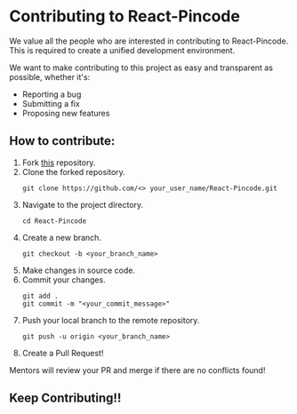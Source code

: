# Contributing to React-Pincode

We value all the people who are interested in contributing to React-Pincode. This is required to create a unified development environment.

We want to make contributing to this project as easy and transparent as possible, whether it's:
* Reporting a bug
* Submitting a fix
* Proposing new features

## How to contribute:
1.  Fork [this](https://github.com/Awesome-React-Modules/React-Pincode) repository.
2.  Clone the forked repository.
    ```
    git clone https://github.com/<> your_user_name/React-Pincode.git
    ```
3. Navigate to the project directory.
    ```
    cd React-Pincode
    ```
4. Create a new branch.
    ```
    git checkout -b <your_branch_name>
    ```
5. Make changes in source code.
6. Commit your changes.
    ```
    git add .
    git commit -m "<your_commit_message>"
    ```
7. Push your local branch to the remote repository.
    ```
    git push -u origin <your_branch_name>
    ```
8. Create a Pull Request!

Mentors will review your PR and merge if there are no conflicts found!

## Keep Contributing!!
